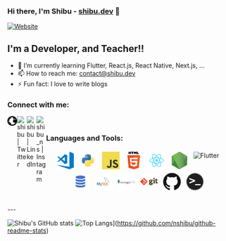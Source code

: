 ### Hi there, I'm Shibu - [shibu.dev][website] 👋

[![Website](https://img.shields.io/website?label=shibu.dev&style=for-the-badge&url=https%3A%2F%2Fshibu.dev)](https://shibu.dev)

## I'm a Developer, and Teacher!!

- 🌱 I’m currently learning Flutter, React.js, React Native, Next.js, ...
- 📫 How to reach me: <contact@shibu.dev>
- ⚡ Fun fact: I love to write blogs

### Connect with me:

[<img align="left" alt="shibu.dev" width="22px" src="https://raw.githubusercontent.com/iconic/open-iconic/master/svg/globe.svg" />][website]
[<img align="left" alt="shibu | Twitter" width="22px" src="https://cdn.jsdelivr.net/npm/simple-icons@v3/icons/twitter.svg" />][twitter]
[<img align="left" alt="shibu | LinkedIn" width="22px" src="https://cdn.jsdelivr.net/npm/simple-icons@v3/icons/linkedin.svg" />][linkedin]
[<img align="left" alt="shibu_ns | Instagram" width="22px" src="https://cdn.jsdelivr.net/npm/simple-icons@v3/icons/instagram.svg" />][instagram]

<br />

### Languages and Tools:

<p align="center">
 <img src="https://raw.githubusercontent.com/github/explore/80688e429a7d4ef2fca1e82350fe8e3517d3494d/topics/visual-studio-code/visual-studio-code.png" alt="VS Code" height="40" style="vertical-align:top; margin:4px">
<img src="https://raw.githubusercontent.com/github/explore/80688e429a7d4ef2fca1e82350fe8e3517d3494d/topics/python/python.png" alt="Python" height="40" style="vertical-align:top; margin:4px">
<img src="https://raw.githubusercontent.com/github/explore/80688e429a7d4ef2fca1e82350fe8e3517d3494d/topics/javascript/javascript.png" alt="Javascript" height="40" style="vertical-align:top; margin:4px">
<img src="https://raw.githubusercontent.com/github/explore/80688e429a7d4ef2fca1e82350fe8e3517d3494d/topics/html/html.png" alt="HTML" height="40" style="vertical-align:top; margin:4px">
  
<img src="https://raw.githubusercontent.com/github/explore/80688e429a7d4ef2fca1e82350fe8e3517d3494d/topics/react/react.png" alt="React" height="40" style="vertical-align:top; margin:4px">
 <img src="https://raw.githubusercontent.com/github/explore/80688e429a7d4ef2fca1e82350fe8e3517d3494d/topics/nodejs/nodejs.png" alt="Node.js" height="40" style="vertical-align:top; margin:4px">
 <img src="https://avatars.githubusercontent.com/u/14101776?s=200" alt="Flutter" height="40" style="vertical-align:top; margin:4px">
  
 <img src="https://raw.githubusercontent.com/github/explore/80688e429a7d4ef2fca1e82350fe8e3517d3494d/topics/sql/sql.png" alt="SQL" height="40" style="vertical-align:top; margin:4px">
 <img src="https://raw.githubusercontent.com/github/explore/80688e429a7d4ef2fca1e82350fe8e3517d3494d/topics/mysql/mysql.png" alt="MySQL" height="40" style="vertical-align:top; margin:4px">
 <img src="https://raw.githubusercontent.com/github/explore/80688e429a7d4ef2fca1e82350fe8e3517d3494d/topics/mongodb/mongodb.png" alt="MongoDB" height="40" style="vertical-align:top; margin:4px">
  
  <img src="https://raw.githubusercontent.com/github/explore/80688e429a7d4ef2fca1e82350fe8e3517d3494d/topics/git/git.png" alt="Git" height="40" style="vertical-align:top; margin:4px">
  <img src="https://raw.githubusercontent.com/github/explore/78df643247d429f6cc873026c0622819ad797942/topics/github/github.png" alt="GitHub" height="40" style="vertical-align:top; margin:4px">
  <img src="https://raw.githubusercontent.com/github/explore/80688e429a7d4ef2fca1e82350fe8e3517d3494d/topics/terminal/terminal.png" alt="Terminal" height="40" style="vertical-align:top; margin:4px">
  
</p>
<br />
---

![Shibu's GitHub stats](https://github-readme-stats.vercel.app/api?username=nshibu&show_icons=true) 
![Top Langs](https://github-readme-stats.vercel.app/api/top-langs/?username=nshibu)](https://github.com/nshibu/github-readme-stats)

[website]: https://shibu.dev
[twitter]: https://twitter.com/shibu_nadarajan
[instagram]: https://instagram.com/shibu_ns
[linkedin]: https://linkedin.com/in/nshibu
